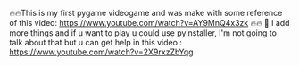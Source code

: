🔥🔥This is my first pygame videogame and was make with some reference of this video: https://www.youtube.com/watch?v=AY9MnQ4x3zk 🔥🔥
👑  I add more things and if u want to play u could use pyinstaller, I'm not going to talk about that but u can get help
    in this video : https://www.youtube.com/watch?v=2X9rxzZbYqg

